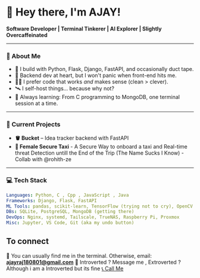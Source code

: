 # 👋 Hey there, I'm AJAY!

**Software Developer | Terminal Tinkerer | AI Explorer | Slightly Overcaffeinated**

---

### 🧠 About Me

- 🔧 I build with Python, Flask, Django, FastAPI, and occasionally duct tape.
- 🧰 Backend dev at heart, but I won't panic when front-end hits me.
- 🧑‍💻 I prefer code that works *and* makes sense (clean > clever).
- 🛰 I self-host things... because why not?
- 🧪 Always learning: From C programming to MongoDB, one terminal session at a time.

---

### 🚀 Current Projects

- **🪣 Bucket** – Idea tracker backend with FastAPI
- **🚕  Female Secure Taxi** - A Secure Way to onboard a taxi and Real-time threat Detection untill the End of the Trip (The Name Sucks I Know) - Collab with @rohith-ze
---

### 💻 Tech Stack

```yaml
Languages: Python, C , Cpp , JavaScript , Java
Frameworks: Django, Flask, FastAPI
ML Tools: pandas, scikit-learn, TensorFlow (trying not to cry), OpenCV
DBs: SQLite, PostgreSQL, MongoDB (getting there)
DevOps: Nginx, systemd, Tailscale, TrueNAS, Raspberry Pi, Proxmox
Misc: Jupyter, VS Code, Git (aka my undo button)
```

## To connect
📧 You can usually find me in the terminal. Otherwise, email: **ajayraj180801@gmail.com**
📱 Introverted ? Message me , Extroverted ? Although i am a Introverted but its fine [📞 Call Me](tel:+919123501927)

